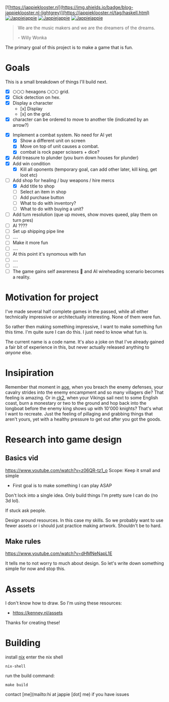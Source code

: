 [![https://jappieklooster.nl](https://img.shields.io/badge/blog-jappieklooster.nl-lightgrey)](https://jappieklooster.nl/tag/haskell.html)
[![Jappiejappie](https://img.shields.io/badge/twitch.tv-jappiejappie-purple?logo=twitch)](https://www.twitch.tv/jappiejappie)
[![Jappiejappie](https://img.shields.io/badge/youtube-jappieklooster-red?logo=youtube)](https://www.youtube.com/channel/UCQxmXSQEYyCeBC6urMWRPVw)
[![Jappiejappie](https://img.shields.io/badge/discord-jappiejappie-black?logo=discord)](https://discord.gg/Hp4agqy)

> We are the music makers and we are the dreamers of the dreams.
>
> \- Willy Wonka

The primary goal of this project is to make a game that is fun.

# Goals
This is a small breakdown of things I'll build next.

+ [x] ⬡⬡⬡ hexagons ⬡⬡⬡ grid.
+ [x] Click detection on hex.
+ [x] Display a character
   +    [x] Display
   +    [x] on the grid.
+ [x] character can be ordered to move to another tile (indicated by an arrow?)
- [x] Implement a combat system.
    No need for AI yet
  - [x] Show a different unit on screen
  - [x] Move on top of unit causes a combat.
  - [x] combat is rock paper scissers + dice?
- [x] Add treasure to plunder (you burn down houses for plunder)
- [x] Add win condition
    - [x] Kill all oponents (temporary goal, can add other later, kill king, get loot etc)
- [ ] Add shop for healing / buy weapons / hire mercs
  - [x] Add title to shop
  - [ ] Select an item in shop
  - [ ] Add purchase button
  - [ ] What to do with inventory?
  - [ ] What to do with buying a unit?
- [ ] Add turn resolution (que up moves, show moves queed, play them on turn pres)
- [ ] AI ????
- [ ] Set up shipping pipe line
- [ ] ....
- [ ] Make it more fun
- [ ] ....
- [ ] At this point it's synomous with fun
- [ ] ....
- [ ] ....
- [ ] The game gains self awareness 🤖 and AI wireheading scenario becomes a reality.

# Motivation for project

I've made several half complete games in the passed,
while all either technically impressive
or architectually interesting.
None of them were fun.

So rather then making something impressive,
I want to make something fun this time.
I'm quite sure I can do this.
I just need to know what fun is.

The current name is a code name.
It's also a joke on that I've already gained a fair bit of experience in this,
but never actually released anything to *anyone* else.

# Insipiration

Remember that moment in [aoe](https://store.steampowered.com/app/221380/Age_of_Empires_II_2013/),
when you breach the enemy defenses,
your cavalry strides into the enemy encampment and so many villagers die?
That feeling is amazing.
Or in [ck2](https://store.steampowered.com/app/203770/Crusader_Kings_II/),
when your Vikings sail
next to some English coast, burn a monestary or two to the ground
and hop back into the longboat before the enemy king shows up with 10'000 knights? 
That's what I want to recreate.
Just the feeling of pillaging and grabbing things that aren't yours,
yet with a healthy pressure to get out after you got the goods.



# Research into game design
## Basics vid
https://www.youtube.com/watch?v=z06QR-tz1_o
Scope: Keep it small and simple
+ First goal is to make something I can play ASAP

Don't lock into a single idea.
Only build things I'm pretty sure I can do (no 3d lol).

If stuck ask people.

Design around resources. In this case my skills.
So we probably want to use fewer assets or i should just practice making artwork.
Shouldn't be to hard.

## Make rules
https://www.youtube.com/watch?v=dHMNeNapL1E

It tells me to not worry to much about design.
So let's write down something simple for now and stop this.


# Assets
I don't know how to draw.
So I'm using these resources:

+ https://kenney.nl/assets

Thanks for creating these!


# Building

install [nix](https://nixos.org/download.html)
enter the nix shell
```
nix-shell
```

run the build command:
```
make build
```

contact [me](mailto:hi at jappie [dot] me) if you have issues
